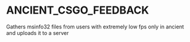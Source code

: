 # ANCIENT_CSGO_FEEDBACK
Gathers msinfo32 files from users with extremely low fps only in ancient and uploads it to a server
